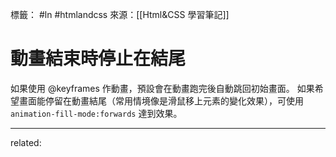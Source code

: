 標籤： #ln #htmlandcss 
來源：[[Html&CSS 學習筆記]]

# 動畫結束時停止在結尾
如果使用 @keyframes 作動畫，預設會在動畫跑完後自動跳回初始畫面。
如果希望畫面能停留在動畫結尾（常用情境像是滑鼠移上元素的變化效果），可使用 `animation-fill-mode:forwards` 達到效果。


---

related: